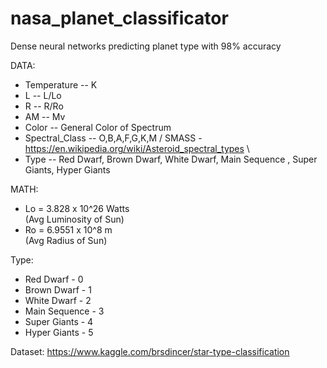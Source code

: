 # nasa_planet_classificator

Dense neural networks predicting planet type with 98% accuracy

DATA:
* Temperature -- K 
* L -- L/Lo 
* R -- R/Ro 
* AM -- Mv
* Color -- General Color of Spectrum
* Spectral_Class -- O,B,A,F,G,K,M / SMASS - https://en.wikipedia.org/wiki/Asteroid_spectral_types \
* Type -- Red Dwarf, Brown Dwarf, White Dwarf, Main Sequence , Super Giants, Hyper Giants 

MATH: 
* Lo = 3.828 x 10^26 Watts \
(Avg Luminosity of Sun)
* Ro = 6.9551 x 10^8 m \
(Avg Radius of Sun)

Type:
* Red Dwarf - 0
* Brown Dwarf - 1
* White Dwarf - 2
* Main Sequence - 3
* Super Giants - 4
* Hyper Giants - 5

Dataset:
https://www.kaggle.com/brsdincer/star-type-classification
